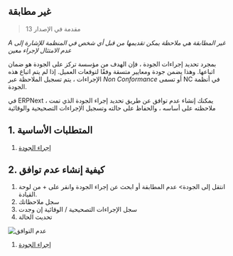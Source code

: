 ## غير مطابقة

> مقدمة في الإصدار 13

_A غير المطابقة هي ملاحظة يمكن تقديمها من قبل أي شخص في المنظمة للإشارة إلى عدم الامتثال لإجراء معين_

بمجرد تحديد إجراءات الجودة ، فإن الهدف من مؤسسة تركز على الجودة هو ضمان اتباعها. وهذا يضمن جودة ومعايير متسقة وفقًا لتوقعات العميل. إذا لم يتم اتباع هذه الإجراءات ، يتم تسجيل الملاحظة عبر _Non Conformance_ أو تسمى NC في أنظمة الجودة.

في ERPNext ، يمكنك إنشاء عدم توافق عن طريق تحديد إجراء الجودة الذي تمت ملاحظته على أساسه ، والحفاظ على حالته وتسجيل الإجراءات التصحيحية والوقائية

## 1. المتطلبات الأساسية

1. [إجراء الجودة](https://docs.erpnext.com/docs/v13/user/manual/en/quality-management/quality_procedure)

## 2. كيفية إنشاء عدم توافق

1. انتقل إلى الجودة> عدم المطابقة أو ابحث عن إجراء الجودة وانقر على + من لوحة القيادة.
2. سجل ملاحظاتك
3. سجل الإجراءات التصحيحية / الوقائية إن وجدت
4. تحديث الحالة

![عدم التوافق](https://docs.erpnext.com/files/non-conformance.png)

1. [إجراء الجودة](https://docs.erpnext.com/docs/v13/user/manual/en/quality-management/quality_procedure)